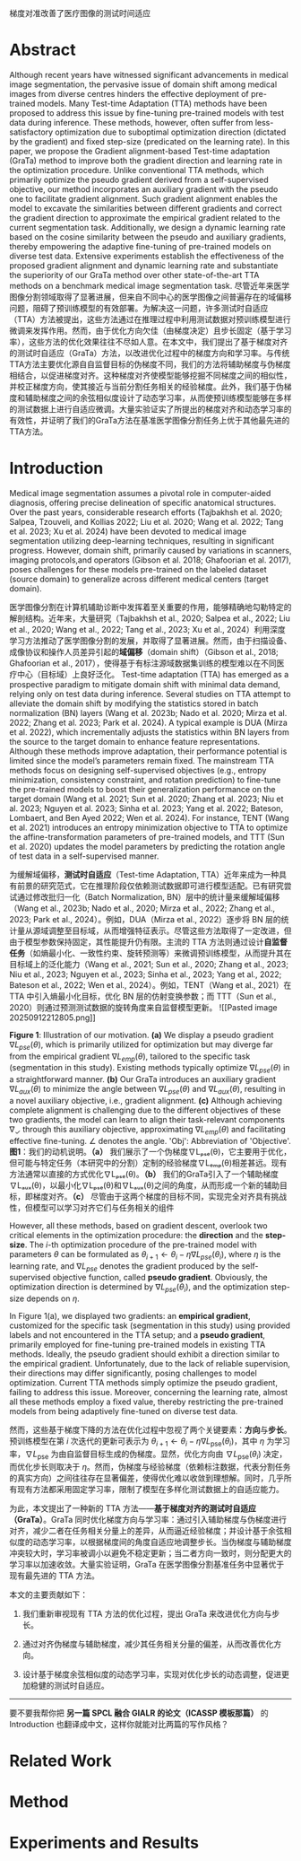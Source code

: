 梯度对准改善了医疗图像的测试时间适应
# Abstract
Although recent years have witnessed significant advancements in medical image segmentation, the pervasive issue of domain shift among medical images from diverse centres hinders the effective deployment of pre-trained models. Many Test-time Adaptation (TTA) methods have been proposed to address this issue by fine-tuning pre-trained models with test data during inference. These methods, however, often suffer from less-satisfactory optimization due to suboptimal optimization direction (dictated by the gradient) and fixed step-size (predicated on the learning rate). In this paper, we propose the Gradient alignment-based Test-time adaptation (GraTa) method to improve both the gradient direction and learning rate in the optimization procedure. Unlike conventional TTA methods, which primarily optimize the pseudo gradient derived from a self-supervised objective, our method incorporates an auxiliary gradient with the pseudo one to facilitate gradient alignment. Such gradient alignment enables the model to excavate the similarities between different gradients and correct the gradient direction to approximate the empirical gradient related to the current segmentation task. Additionally, we design a dynamic learning rate based on the cosine similarity between the pseudo and auxiliary gradients, thereby empowering the adaptive fine-tuning of pre-trained models on diverse test data. Extensive experiments establish the effectiveness of the proposed gradient alignment and dynamic learning rate and substantiate the superiority of our GraTa method over other state-of-the-art TTA methods on a benchmark medical image segmentation task.
尽管近年来医学图像分割领域取得了显著进展，但来自不同中心的医学图像之间普遍存在的域偏移问题，阻碍了预训练模型的有效部署。为解决这一问题，许多测试时自适应（TTA）方法被提出，这些方法通过在推理过程中利用测试数据对预训练模型进行微调来发挥作用。然而，由于优化方向欠佳（由梯度决定）且步长固定（基于学习率），这些方法的优化效果往往不尽如人意。在本文中，我们提出了基于梯度对齐的测试时自适应（GraTa）方法，以改进优化过程中的梯度方向和学习率。与传统TTA方法主要优化源自自监督目标的伪梯度不同，我们的方法将辅助梯度与伪梯度相结合，以促进梯度对齐。这种梯度对齐使模型能够挖掘不同梯度之间的相似性，并校正梯度方向，使其接近与当前分割任务相关的经验梯度。此外，我们基于伪梯度和辅助梯度之间的余弦相似度设计了动态学习率，从而使预训练模型能够在多样的测试数据上进行自适应微调。大量实验证实了所提出的梯度对齐和动态学习率的有效性，并证明了我们的GraTa方法在基准医学图像分割任务上优于其他最先进的TTA方法。
# Introduction
Medical image segmentation assumes a pivotal role in computer-aided diagnosis, offering precise delineation of specific anatomical structures. Over the past years, considerable research efforts (Tajbakhsh et al. 2020; Salpea, Tzouveli, and Kollias 2022; Liu et al. 2020; Wang et al. 2022; Tang et al. 2023; Xu et al. 2024) have been devoted to medical image segmentation utilizing deep-learning techniques, resulting in significant progress. However, domain shift, primarily caused by variations in scanners, imaging protocols,and operators (Gibson et al. 2018; Ghafoorian et al. 2017), poses challenges for these models pre-trained on the labeled dataset (source domain) to generalize across different medical centers (target domain).

医学图像分割在计算机辅助诊断中发挥着至关重要的作用，能够精确地勾勒特定的解剖结构。近年来，大量研究（Tajbakhsh et al., 2020; Salpea et al., 2022; Liu et al., 2020; Wang et al., 2022; Tang et al., 2023; Xu et al., 2024）利用深度学习方法推动了医学图像分割的发展，并取得了显著进展。然而，由于扫描设备、成像协议和操作人员差异引起的**域偏移**（domain shift）（Gibson et al., 2018; Ghafoorian et al., 2017），使得基于有标注源域数据集训练的模型难以在不同医疗中心（目标域）上良好泛化。
Test-time adaptation (TTA) has emerged as a prospective paradigm to mitigate domain shift with minimal data demand, relying only on test data during inference. Several studies on TTA attempt to alleviate the domain shift by modifying the statistics stored in batch normalization (BN) layers (Wang et al. 2023b; Nado et al. 2020; Mirza et al. 2022; Zhang et al. 2023; Park et al. 2024). A typical example is DUA (Mirza et al. 2022), which incrementally adjusts the statistics within BN layers from the source to the target domain to enhance feature representations. Although these methods improve adaptation, their performance potential is limited since the model’s parameters remain fixed. The mainstream TTA methods focus on designing self-supervised objectives (e.g., entropy minimization, consistency constraint, and rotation prediction) to fine-tune the pre-trained models to boost their generalization performance on the target domain (Wang et al. 2021; Sun et al. 2020; Zhang et al. 2023; Niu et al. 2023; Nguyen et al. 2023; Sinha et al. 2023; Yang et al. 2022; Bateson, Lombaert, and Ben Ayed 2022; Wen et al. 2024). For instance, TENT (Wang et al. 2021) introduces an entropy minimization objective to TTA to optimize the affine-transformation parameters of pre-trained models, and TTT (Sun et al. 2020) updates the model parameters by predicting the rotation angle of test data in a self-supervised manner.

为缓解域偏移，**测试时自适应**（Test-time Adaptation, TTA）近年来成为一种具有前景的研究范式，它在推理阶段仅依赖测试数据即可进行模型适配。已有研究尝试通过修改批归一化（Batch Normalization, BN）层中的统计量来缓解域偏移（Wang et al., 2023b; Nado et al., 2020; Mirza et al., 2022; Zhang et al., 2023; Park et al., 2024）。例如，DUA（Mirza et al., 2022）逐步将 BN 层的统计量从源域调整至目标域，从而增强特征表示。尽管这些方法取得了一定改进，但由于模型参数保持固定，其性能提升仍有限。主流的 TTA 方法则通过设计**自监督任务**（如熵最小化、一致性约束、旋转预测等）来微调预训练模型，从而提升其在目标域上的泛化能力（Wang et al., 2021; Sun et al., 2020; Zhang et al., 2023; Niu et al., 2023; Nguyen et al., 2023; Sinha et al., 2023; Yang et al., 2022; Bateson et al., 2022; Wen et al., 2024）。例如，TENT（Wang et al., 2021）在 TTA 中引入熵最小化目标，优化 BN 层的仿射变换参数；而 TTT（Sun et al., 2020）则通过预测测试数据的旋转角度来自监督模型更新。
![[Pasted image 20250912212805.png]]

**Figure 1**: Illustration of our motivation. **(a)** We display a pseudo gradient $\nabla L_{pse}(\theta)$, which is primarily utilized for optimization but may diverge far from the empirical gradient $\nabla L_{emp}(\theta)$, tailored to the specific task (segmentation in this study). Existing methods typically optimize $\nabla L_{pse}(\theta)$ in a straightforward manner. **(b)** Our GraTa introduces an auxiliary gradient $\nabla L_{aux}(\theta)$ to minimize the angle between $\nabla L_{pse}(\theta)$ and $\nabla L_{aux}(\theta)$, resulting in a novel auxiliary objective, i.e., gradient alignment. **(c)** Although achieving complete alignment is challenging due to the different objectives of these two gradients, the model can learn to align their task-relevant components $\nabla_{\checkmark}$ through this auxiliary objective, approximating $\nabla L_{emp}(\theta)$ and facilitating effective fine-tuning. $\angle$ denotes the angle. 'Obj': Abbreviation of 'Objective'.
**图1**：我们的动机说明。**（a）** 我们展示了一个伪梯度∇Lₚₛₑ(θ)，它主要用于优化，但可能与特定任务（本研究中的分割）定制的经验梯度∇Lₑₘₚ(θ)相差甚远。现有方法通常以直接的方式优化∇Lₚₛₑ(θ)。**（b）** 我们的GraTa引入了一个辅助梯度∇Lₐᵤₓ(θ)，以最小化∇Lₚₛₑ(θ)和∇Lₐᵤₓ(θ)之间的角度，从而形成一个新的辅助目标，即梯度对齐。**（c）** 尽管由于这两个梯度的目标不同，实现完全对齐具有挑战性，但模型可以学习对齐它们与任务相关的组件

However, all these methods, based on gradient descent, overlook two critical elements in the optimization procedure: the **direction** and the **step-size**. The $i$-th optimization procedure of the pre-trained model with parameters $\theta$ can be formulated as $\theta_{i+1} \leftarrow \theta_i - \eta\nabla L_{pse}(\theta_i)$, where $\eta$ is the learning rate, and $\nabla L_{pse}$ denotes the gradient produced by the self-supervised objective function, called **pseudo gradient**. Obviously, the optimization direction is determined by $\nabla L_{pse}(\theta_i)$, and the optimization step-size depends on $\eta$. 

In Figure 1(a), we displayed two gradients: an **empirical gradient**, customized for the specific task (segmentation in this study) using provided labels and not encountered in the TTA setup; and a **pseudo gradient**, primarily employed for fine-tuning pre-trained models in existing TTA methods. Ideally, the pseudo gradient should exhibit a direction similar to the empirical gradient. Unfortunately, due to the lack of reliable supervision, their directions may differ significantly, posing challenges to model optimization. Current TTA methods simply optimize the pseudo gradient, failing to address this issue. Moreover, concerning the learning rate, almost all these methods employ a fixed value, thereby restricting the pre-trained models from being adaptively fine-tuned on diverse test data.

然而，这些基于梯度下降的方法在优化过程中忽视了两个关键要素：**方向**与**步长**。预训练模型在第 $i$ 次迭代的更新可表示为 $\theta_{i+1} \leftarrow \theta_i - \eta \nabla L_{\text{pse}}(\theta_i)$，其中 $\eta$ 为学习率，$\nabla L_{\text{pse}}$ 为由自监督目标生成的伪梯度。显然，优化方向由 $\nabla L_{\text{pse}}(\theta_i)$ 决定，而优化步长则取决于 $\eta$。然而，伪梯度与经验梯度（依赖标注数据，代表分割任务的真实方向）之间往往存在显著偏差，使得优化难以收敛到理想解。同时，几乎所有现有方法都采用固定学习率，限制了模型在多样化测试数据上的自适应能力。

为此，本文提出了一种新的 TTA 方法——**基于梯度对齐的测试时自适应（GraTa）**。GraTa 同时优化梯度方向与学习率：通过引入辅助梯度与伪梯度进行对齐，减少二者在任务相关分量上的差异，从而逼近经验梯度；并设计基于余弦相似度的动态学习率，以根据梯度间的角度自适应地调整步长。当伪梯度与辅助梯度冲突较大时，学习率被调小以避免不稳定更新；当二者方向一致时，则分配更大的学习率以加速收敛。大量实验证明，GraTa 在医学图像分割基准任务中显著优于现有最先进的 TTA 方法。

本文的主要贡献如下：

1. 我们重新审视现有 TTA 方法的优化过程，提出 GraTa 来改进优化方向与步长。
    
2. 通过对齐伪梯度与辅助梯度，减少其任务相关分量的偏差，从而改善优化方向。
    
3. 设计基于梯度余弦相似度的动态学习率，实现对优化步长的动态调整，促进更加稳健的测试时自适应。
    

---

要不要我帮你把 **另一篇 SPCL 融合 GIALR 的论文（ICASSP 模板那篇）** 的 Introduction 也翻译成中文，这样你就能对比两篇的写作风格？

# Related Work

# Method

# Experiments and Results

